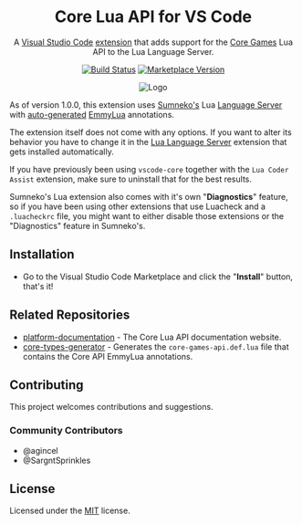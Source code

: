 <div align="center">

# Core Lua API for VS Code

A [Visual Studio Code](https://code.visualstudio.com/) [extension](https://marketplace.visualstudio.com/VSCode) that adds support for the [Core Games](https://www.coregames.com) Lua API to the Lua Language Server.

[![Build Status](https://github.com/ManticoreGamesInc/vscode-core/workflows/CI/badge.svg)](https://github.com/ManticoreGamesInc/vscode-core/actions?workflow=CI) [![Marketplace Version](https://img.shields.io/visual-studio-marketplace/v/manticoregames.vscode-core?label=Visual%20Studio%20Marketplace&logo=visual-studio-code "Current Version")](https://marketplace.visualstudio.com/items?itemName=ManticoreGames.vscode-core)

![Logo](https://i.imgur.com/4WSkkYF.jpg)
</div>

As of version 1.0.0, this extension uses [Sumneko's](https://marketplace.visualstudio.com/items?itemName=sumneko.lua) Lua [Language Server](https://microsoft.github.io/language-server-protocol/) with [auto-generated](https://github.com/kerwanp/core-types-generator) [EmmyLua](https://github.com/sumneko/lua-language-server/wiki/EmmyLua-Annotations) annotations.

The extension itself does not come with any options. If you want to alter its behavior you have to change it in the [Lua Language Server](https://github.com/sumneko/lua-language-server) extension that gets installed automatically.

If you have previously been using `vscode-core` together with the `Lua Coder Assist` extension, make sure to uninstall that for the best results.

Sumneko's Lua extension also comes with it's own "**Diagnostics**" feature, so if you have been using other extensions that use Luacheck and a `.luacheckrc` file, you might want to either disable those extensions or the "Diagnostics" feature in Sumneko's.

## Installation

- Go to the Visual Studio Code Marketplace and click the "**Install**" button, that's it!

## Related Repositories

- [platform-documentation](https://docs.coregames.com) - The Core Lua API documentation website.
- [core-types-generator](https://github.com/kerwanp/core-types-generator) - Generates the `core-games-api.def.lua` file that contains the Core API EmmyLua annotations.

## Contributing

This project welcomes contributions and suggestions.

### Community Contributors

- @agincel
- @SargntSprinkles

## License

Licensed under the [MIT](LICENSE) license.
